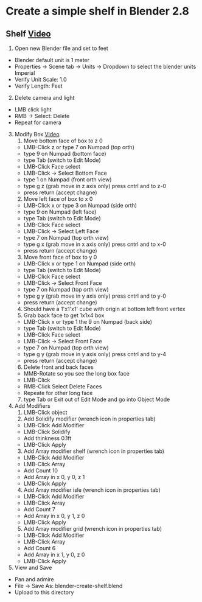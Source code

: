 # Create a simple shelf in Blender 2.8

## Shelf [Video](https://www.youtube.com/watch?v=OOBKo-O6i_8)
1. Open new Blender file and set to feet
  - Blender default unit is 1 meter
  - Properties -> Scene tab -> Units -> Dropdown to select the blender units Imperial
  - Verify Unit Scale: 1.0
  - Verify Length: Feet
2. Delete camera and light
  - LMB click light
  - RMB -> Select: Delete
  - Repeat for camera
3. Modify Box [Video](https://youtu.be/OOBKo-O6i_8?t=27)
    1. Move bottom face of box to z 0
      - LMB-Click z or type 7 on Numpad (top orth)
      - type 9 on Numpad (bottom face)
      - type Tab (switch to Edit Mode)
      - LMB-Click Face select
      - LMB-Click -> Select Bottom Face
      - type 1 on Numpad (front orth view)
      - type g z (grab move in z axis only) press cntrl and <up arrow> to z-0
      - press return (accept chagne)
    2. Move left face of box to x 0
      - LMB-Click x or type 3 on Numpad (side orth)
      - type 9 on Numpad (left face)
      - type Tab (switch to Edit Mode)
      - LMB-Click Face select
      - LMB-Click -> Select Left Face
      - type 7 on Numpad (top orth view)
      - type g x (grab move in x axis only) press cntrl and <right arrow> to x-0
      - press return (accept change)
    3. Move front face of box to y 0
      - LMB-Click x or type 1 on Numpad (side orth)
      - type Tab (switch to Edit Mode)
      - LMB-Click Face select
      - LMB-Click -> Select Front Face
      - type 7 on Numpad (top orth view)
      - type g y (grab move in y axis only) press cntrl and <up arrow> to y-0
      - press return (accept change)
    4. Should have a 1'x1'x1' cube with origin at bottom left front vertex
    5. Grab back face to get 1x1x4 box
      - LMB-Click x or type 1 the 9 on Numpad (back side)
      - type Tab (switch to Edit Mode)
      - LMB-Click Face select
      - LMB-Click -> Select Front Face
      - type 7 on Numpad (top orth view)
      - type g y (grab move in y axis only) press cntrl and <up arrow> to y-4
      - press return (accept change)
    6. Delete front and back faces
      - MMB-Rotate so you see the long box face
      - LMB-Click
      - RMB-Click Select Delete Faces
      - Repeate for other long face
    7. type Tab or Exit out of Edit Mode and go into Object Mode
4. Add Modifiers
    1. LMB-Click object
    2. Add Solidify modifier (wrench icon in properties tab)
      - LMB-Click Add Modifier
      - LMB-Click Solidify
      - Add thinkness 0.1ft
      - LMB-Click Apply
    3. Add Array modifier shelf (wrench icon in properties tab)
      - LMB-Click Add Modifier
      - LMB-Click Array
      - Add Count 10
      - Add Array in x 0, y 0, z 1
      - LMB-Click Apply
    4. Add Array modifier isle (wrench icon in properties tab)
      - LMB-Click Add Modifier
      - LMB-Click Array
      - Add Count 7
      - Add Array in x 0, y 1, z 0
      - LMB-Click Apply
    5. Add Array modifier grid (wrench icon in properties tab)
      - LMB-Click Add Modifier
      - LMB-Click Array
      - Add Count 6
      - Add Array in x 1, y 0, z 0
      - LMB-Click Apply
5. View and Save
  - Pan and admire
  - File -> Save As: blender-create-shelf.blend
  - Upload to this directory
